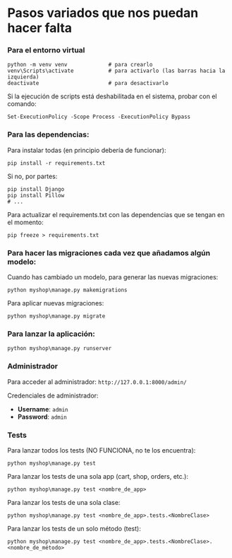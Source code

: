 # Pasos variados que nos puedan hacer falta

### Para el entorno virtual
```
python -m venv venv             # para crearlo
venv\Scripts\activate           # para activarlo (las barras hacia la izquierda)
deactivate                      # para desactivarlo
```
Si la ejecución de scripts está deshabilitada en el sistema, probar con el comando:
```
Set-ExecutionPolicy -Scope Process -ExecutionPolicy Bypass
```


### Para las dependencias:
Para instalar todas (en principio debería de funcionar):
```
pip install -r requirements.txt
```

Si no, por partes:
```
pip install Django
pip install Pillow
# ...
```

Para actualizar el requirements.txt con las dependencias que se tengan en el momento:
```
pip freeze > requirements.txt
```


### Para hacer las migraciones cada vez que añadamos algún modelo:
Cuando has cambiado un modelo, para generar las nuevas migraciones:
```
python myshop\manage.py makemigrations
```

Para aplicar nuevas migraciones:
```
python myshop\manage.py migrate
```


### Para lanzar la aplicación:
```
python myshop\manage.py runserver
```


### Administrador
Para acceder al administrador: ```http://127.0.0.1:8000/admin/```

Credenciales de administrador:
 - **Username**: ```admin```
 - **Password**: ```admin```


### Tests
Para lanzar todos los tests (NO FUNCIONA, no te los encuentra):
```
python myshop\manage.py test
```

Para lanzar los tests de una sola app (cart, shop, orders, etc.):
```
python myshop\manage.py test <nombre_de_app>
```

Para lanzar los tests de una sola clase:
```
python myshop\manage.py test <nombre_de_app>.tests.<NombreClase>
```

Para lanzar los tests de un solo método (test):
```
python myshop\manage.py test <nombre_de_app>.tests.<NombreClase>.<nombre_de_método>
```